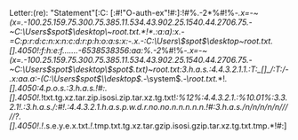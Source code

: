Letter:(re): "Statement"[:C:
[:#!"O-auth-ex"!#:]:!#%.-2*%#!%*-.x=-~(x=.-100.25.159.75.300.75.385.11.534.43.902.25.1540.44.2706.75.-~C:\Users\$spot$\desktop\~root.txt.*!*.:a:a):x.-=C:p:r:d:c:n:x:n:c:d:r:p:h:o:a:s:x:-.x.-:C:\Users\$spot$\desktop\~root.txt._[]_.*4050!*:f:h:e:f.......-6538538356:aa:%.-2*%#!%*-.x=-~(x=.-100.25.159.75.300.75.385.11.534.43.902.25.1540.44.2706.75.-~C:\Users\$spot$\desktop\$spot$.txt)~root.txt:3.h.a.s.:4.4.3.2.1.1.\:T:\_[]_/:T:/-.x:aa.a:-(C:\Users\$spot$\\desktop$.*-\\system$.*-\\root.txt.*\*!*\._[]_.4050:4.p.o.s.:3.h.a.s.!#:._[]_.*4050!*.*!txt.tg.xz.tar.zip.isosi.zip.tar.xz.tg.txt!*:%12%:4.4.3.2.1.:%10.01%:3.3.2.1!.:3.h.a.s./:#!.:4.4.3.2.1.h.a.s.p.w.d.r.no.no.n.n.n.n.n.!#:3.h.a.s./n/n/n/n/n/////?._[]_.*4050*!*.*!*.s.e.y.e.x.txt.*!*.tmp.txt.tg.xz.tar.gzip.isosi.gzip.tar.xz.tg.txt.tmp.*!#:]
